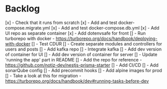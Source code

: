 # Backlog

[x] - Check that it runs from scratch
[x] - Add and test docker-compose.migrate.yml
[x] - Add and test docker-compose.db.yml
[x] - Add UI repo as separate container
[x] - Add dotenvsafe for front
[] - Run turborepo with docker - https://turborepo.org/docs/handbook/deploying-with-docker
[] - Test CDUR
[] - Create separate modules and controllers for users and posts
[] - Add kafka repo
[] - Integrate kafka
[] - Add dev version of container for UI
[] - Add dev version of container for server
[] - Update 'running the app' part in README
[] - Add the repo for reference - https://github.com/notiz-dev/nestjs-prisma-starter
[] - Add CI/CD
[] - Add sonarQube config
[] - Add precommit hooks
[] - Add alpine images for prod
[] - Take a look at this for migration - https://turborepo.org/docs/handbook/dev#running-tasks-before-dev
